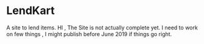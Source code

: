 # LendKart
A site to lend items.
HI , The Site is not actually complete yet. I need to work on few things , I might publish before June 2019 if things go right.
